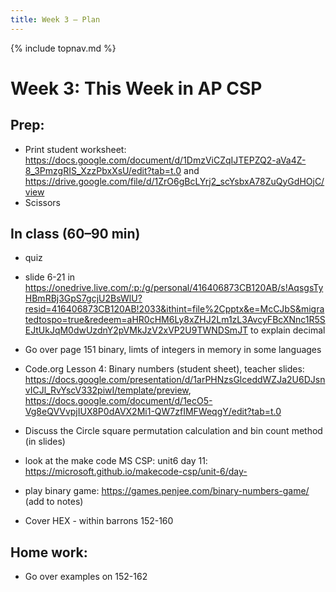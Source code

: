 ```yaml
---
title: Week 3 — Plan
---
```

{% include topnav.md %}

# Week 3: This Week in AP CSP


## Prep:

- Print student worksheet: https://docs.google.com/document/d/1DmzViCZqIJTEPZQ2-aVa4Z-8_3PmzgRIS_XzzPbxXsU/edit?tab=t.0 and https://drive.google.com/file/d/1ZrO6gBcLYrj2_scYsbxA78ZuQyGdHOjC/view 
- Scissors


## In class (60–90 min)
- quiz
- slide 6-21 in https://onedrive.live.com/:p:/g/personal/416406873CB120AB/s!AqsgsTyHBmRBj3GpS7gcjU2BsWlU?resid=416406873CB120AB!2033&ithint=file%2Cpptx&e=McCJbS&migratedtospo=true&redeem=aHR0cHM6Ly8xZHJ2Lm1zL3AvcyFBcXNnc1R5SEJtUkJqM0dwUzdnY2pVMkJzV2xVP2U9TWNDSmJT to explain decimal
- Go over page 151 binary, limts of integers in memory in some languages

- Code.org Lesson 4: Binary numbers (student sheet), teacher slides: https://docs.google.com/presentation/d/1arPHNzsGlceddWZJa2U6DJsnvICJl_RvYscV332piwI/template/preview, https://docs.google.com/document/d/1ecO5-Vg8eQVVvpjIUX8P0dAVX2Mi1-QW7zfIMFWeqgY/edit?tab=t.0
- Discuss the Circle square permutation calculation and bin count method (in slides)
- look at the make code MS CSP: unit6 day 11: https://microsoft.github.io/makecode-csp/unit-6/day-
- play binary game: https://games.penjee.com/binary-numbers-game/ (add to notes)
- Cover HEX - within barrons 152-160 

  
## Home work:
- Go over examples on 152-162




